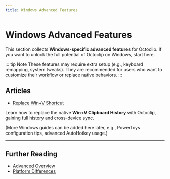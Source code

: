 ```yaml
---
title: Windows Advanced Features
---
```


# Windows Advanced Features

This section collects **Windows-specific advanced features** for Octoclip.
If you want to unlock the full potential of Octoclip on Windows, start here.

::: tip Note
These features may require extra setup (e.g., keyboard remapping, system tweaks).
They are recommended for users who want to customize their workflow or replace native behaviors.
:::

## Articles

- [Replace Win+V Shortcut](/advanced/windows/win-v-shortcut/)

Learn how to replace the native **Win+V Clipboard History** with Octoclip, gaining full history and cross-device sync.

(More Windows guides can be added here later, e.g., PowerToys configuration tips, advanced AutoHotkey usage.)

---

## Further Reading

- [Advanced Overview](/advanced/)
- [Platform Differences](/advanced/platform-differences)
